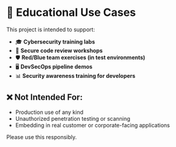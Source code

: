 # 📘 Educational Use Cases

This project is intended to support:

- 🎓 **Cybersecurity training labs**
- 🧪 **Secure code review workshops**
- 🛡️ **Red/Blue team exercises (in test environments)**
- 🖥️ **DevSecOps pipeline demos**
- 📊 **Security awareness training for developers**

## ❌ Not Intended For:

- Production use of any kind
- Unauthorized penetration testing or scanning
- Embedding in real customer or corporate-facing applications

Please use this responsibly.
